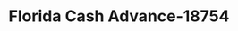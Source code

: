 ---
f_zip-code: 32052
f_state-code: FL
title: Florida Cash Advance-18754
f_phone: 386-792-1600
f_city-only: Jasper
f_address: 1150 Us Highway 41 Nw Jasper
f_location-unique-id: '18754'
slug: florida-cash-advance-18754
updated-on: '2024-05-30T13:46:58.046Z'
created-on: '2024-05-30T13:36:59.803Z'
published-on: '2024-05-30T13:54:32.469Z'
f_city-state: cms/city/jasper-fl.md
f_company: cms/company/florida-cash-advance.md
f_state: cms/state/florida.md
layout: '[payday-loan].html'
tags: payday-loan
---